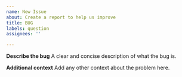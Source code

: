 ```yaml
---
name: New Issue
about: Create a report to help us improve
title: BUG
labels: question
assignees: ''

---
```


**Describe the bug**
A clear and concise description of what the bug is.

**Additional context**
Add any other context about the problem here.
